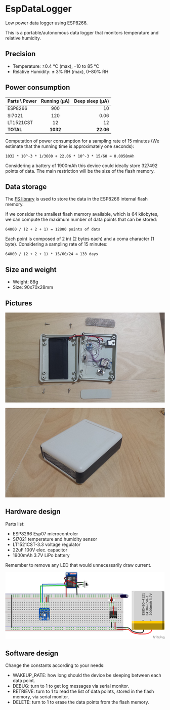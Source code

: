 # EspDataLogger
Low power data logger using ESP8266.

This is a portable/autonomous data logger that monitors temperature and relative humidity.

## Precision

  - Temperature: ±0.4 °C (max), –10 to 85 °C
  - Relative Humidity: ± 3% RH (max), 0–80% RH

## Power consumption

| Parts \ Power | Running (µA)  | Deep sleep (µA)  |
| ------------- |:-------------:| ----------------:|
| ESP8266       |      900      |        10        |
| SI7021        |      120      |        0.06      |
| LT1521CST     |      12       |        12        |
| **TOTAL**     |    **1032**   |      **22.06**   |

Computation of power consumption for a sampling rate of 15 minutes (We estimate that the running time is approximately one seconds):
    
    1032 * 10^-3 * 1/3600 + 22.06 * 10^-3 * 15/60 ≈ 0.0058mAh

Considering a battery of 1900mAh this device could ideally store 327492 points of data. The main restriction will be the size of the flash memory.

## Data storage

The [FS library](http://esp8266.github.io/Arduino/versions/2.0.0/doc/filesystem.html) is used to store the data in the ESP8266 internal flash memory.

If we consider the smallest flash memory available, which is 64 kilobytes, we can compute the maximum number of data points that can be stored:

    64000 / (2 + 2 + 1) = 12800 points of data

Each point is composed of 2 int (2 bytes each) and a coma character (1 byte). Considering a sampling rate of 15 minutes:

    64000 / (2 + 2 + 1) * 15/60/24 ≈ 133 days


## Size and weight

  * Weight: 88g
  * Size: 90x70x28mm

## Pictures

![Open](res/open.jpg)

![Closed](res/closed.jpg)

## Hardware design

Parts list:

  - ESP8266 Esp07 microcontroler
  - SI7021 temperature and humidity sensor
  - LT1521CST-3.3 voltage regulator
  - 22uF 100V elec. capacitor
  - 1900mAh 3.7V LiPo battery

Remember to remove any LED that would unnecessarily draw current.

![Sketch](res/sketch.png)

## Software design

Change the constants according to your needs:

  - WAKEUP_RATE: how long should the device be sleeping between each data point.
  - DEBUG: turn to 1 to get log messages via serial monitor.
  - RETRIEVE: turn to 1 to read the list of data points, stored in the flash memory, via serial monitor.
  - DELETE: turn to 1 to erase the data points from the flash memory.